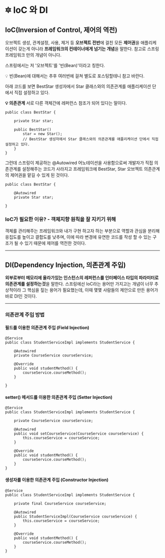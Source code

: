 # 🔯 IoC 와 DI

## **IoC(Inversion of Control, 제어의 역전)**

오브젝트 생성, 관계설정, 사용, 제거 등 **오브젝트 전반**에 걸친 모든 **제어권**을 애플리케이션이 갖는게 아니라 **프레임워크의 컨테이너에게 넘기는 개념**을 말한다. 참고로 스프링 프레임워크 만의 개념이 아니다.

스프링에서는 저 '오브젝트'를 '빈(Bean)'이라고 칭한다.

 

💡 빈(Bean)에 대해서는 추후 여러번에 걸쳐 별도로 포스팅할테니 참고 바란다.

 

아래 코드를 보면 BestStar 생성자에서 Star 클래스와의 의존관계를 애플리케이션 단에서 직접 설정하고 있다.

 

**💡 의존관계**
서로 다른 객체간에 레퍼런스 참조가 되어 있다는 말이다. 

```
public class BestStar {

    private Star star;

    public BestStar()
        star = new Star();
        // BestStar 생성자에서 Star 클래스와의 의존관계를 애플리케이션 단에서 직접 설정하고 있다.
    }
}
```

그런데 스프링이 제공하는 @Autowired 어노테이션을 사용함으로써 개발자가 직접 의존관계를 설정해주는 코드가 사라지고 프레임워크에 BestStar, Star 오브젝트 의존관계의 제어권을 맡길 수 있게 된 것이다.

```
public class BestStar {

    @Autowired
    private Star star;

}
```




 

### **IoC가 필요한 이유? - 객체지향 원칙을 잘 지키기 위해**

객체를 관리해주는 프레임워크와 내가 구현 하고자 하는 부분으로 역할과 관심을 분리해 응집도를 높이고 결합도를 낮추며, 이에 따라 변경에 유연한 코드를 작성 할 수 있는 구조가 될 수 있기 때문에 제어를 역전한 것이다.

 

------

## **DI(Dependency Injection, 의존관계 주입)**

**외부로부터 메모리에 올라가있는 인스턴스의 레퍼런스를 인터페이스 타입의 파라미터로 의존관계를 설정하는것**을 말한다. 스프링에선 IoC라는 용어만 가지고는 개념이 너무 추상적이라 그 핵심을 짚는 용어가 필요했는데, 이때 몇몇 사람들의 제안으로 만든 용어가 바로 DI인 것이다.

------

### **의존관계 주입 방법**

#### **필드를 이용한 의존관계 주입 (Field Injection)**

```
@Service
public class StudentServiceImpl implements StudentService {

    @Autowired
    private CourseService courseService;

    @Override
    public void studentMethod() {
        courseService.courseMethod();
    }

}
```

 

#### **setter() 메서드를 이용한 의존관계 주입 (Setter Injection)**

```
@Service
public class StudentServiceImpl implements StudentService {

    private CourseService courseService;

    @Autowired
    public void setCourseService(CourseService courseService) {
        this.courseService = courseService;
    }

    @Override
    public void studentMethod() {
        courseService.courseMethod();
    }
}
```

 

 

#### **생성자를 이용한 의존관계 주입 (Constructor Injection)**

```
@Service
public class StudentServiceImpl implements StudentService {

    private final CourseService courseService;

    @Autowired
    public StudentServiceImpl(CourseService courseService) {
        this.courseService = courseService;
    }

    @Override
    public void studentMethod() {
        courseService.courseMethod();
    }
}
```

 


 
